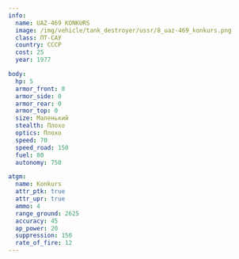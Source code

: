 ```yaml
---
info:
  name: UAZ-469 KONKURS
  image: /img/vehicle/tank_destroyer/ussr/8_uaz-469_konkurs.png
  class: ПТ-САУ
  country: СССР
  cost: 25
  year: 1977

body:
  hp: 5
  armor_front: 0
  armor_side: 0
  armor_rear: 0
  armor_top: 0
  size: Маленький
  stealth: Плохо
  optics: Плохо
  speed: 70
  speed_road: 150
  fuel: 80
  autonomy: 750

atgm:
  name: Konkurs
  attr_ptk: true
  attr_upr: true
  ammo: 4
  range_ground: 2625
  accuracy: 45
  ap_power: 20
  suppression: 150
  rate_of_fire: 12
---
```


